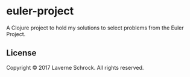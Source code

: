 # euler-project

A Clojure project to hold my solutions to select problems from the Euler Project.

## License

Copyright © 2017 Laverne Schrock. All rights reserved.
